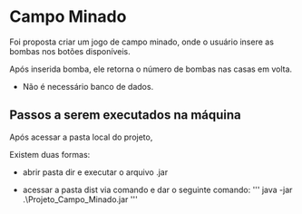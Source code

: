 # Campo Minado

Foi proposta criar um jogo de campo minado, onde o usuário insere as bombas nos botões disponíveis.

Após inserida bomba, ele retorna o número de bombas nas casas em volta.

* Não é necessário banco de dados.

## Passos a serem executados na máquina 
Após acessar a pasta local do projeto,

Existem duas formas:
 - abrir pasta dir e executar o arquivo .jar
 
 - acessar a pasta dist via comando e dar o seguinte comando: 
'''
java -jar .\Projeto_Campo_Minado.jar
'''
